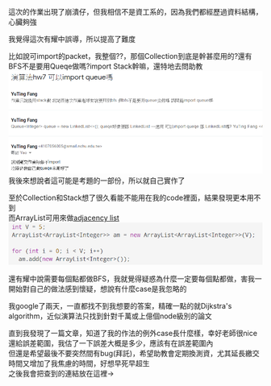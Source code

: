 這次的作業出現了崩潰仔，但我相信不是資工系的，因為我們都經歷過資料結構，心臟夠強    

我覺得這次有耀中誤導，所以提高了難度  

比如說可import的packet，我整個??，那個Collection到底是幹甚麼用的?還有BFS不是要用Queqe做嗎?import Stack幹嘛，還特地去問助教  
![email](email.PNG)  
我後來想說者這可能是考題的一部份，所以就自己實作了  

至於Collection和Stack想了很久看能不能用在我的code裡面，結果發現更本用不到  
而ArrayList可用來做[adjacency list](https://www.programiz.com/dsa/graph-adjacency-list)  
![adjacency_list](adjacency_list.png)

還有耀中說需要每個點都做BFS，我就覺得疑惑為什麼一定要每個點都做，害我一開始對自己的做法感到懷疑，想說有什麼case是我忽略的  

我google了兩天，一直都找不到我想要的答案，精確一點的就Dijkstra's algorithm，近似演算法只找到針對千萬或上億個node級別的論文  

直到我發現了一篇文章，知道了我的作法的例外case長什麼樣，幸好老師很nice還給誤差範圍，我估了一下誤差大概是多少，應該有在誤差範圍內   
但還是希望最後不要突然間有bug(拜託)，希望助教會定期換測資，尤其延長繳交時間又增加了我焦慮的時間，好想早死早超生  
之後我會把查到的連結放在這裡->  
